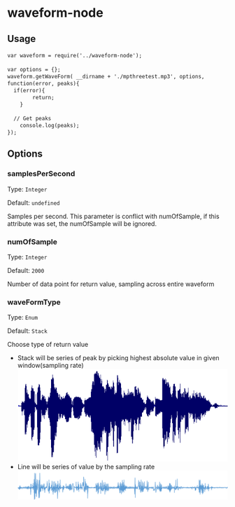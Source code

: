 # waveform-node

## Usage

```
var waveform = require('../waveform-node');

var options = {};
waveform.getWaveForm( __dirname + './mpthreetest.mp3', options, function(error, peaks){
  if(error){
		return;
	}

  // Get peaks
	console.log(peaks);
});
```


## Options

### samplesPerSecond
Type: ```Integer ```

Default: ``` undefined ```

Samples per second. This parameter is conflict with numOfSample, if this attribute was set, the numOfSample will be ignored.

### numOfSample
Type: ```Integer ```

Default: ``` 2000 ```

Number of data point for return value, sampling across entire waveform

### waveFormType
Type: ```Enum ```

Default: ``` Stack ```


Choose type of return value

- Stack will be series of peak by picking highest absolute value in given window(sampling rate)
  ![Alt text](/doc/stack.png "Stack")
- Line will be series of value by the sampling rate
  ![Alt text](/doc/line.png "Line")

